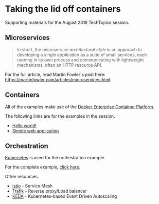 # Taking the lid off containers
Supporting materials for the August 2019 TechTopics session.

## Microservices

> In short, the microservice *architectural style* is an approach to developing a single application as a suite of small services, each running in its own process and communicating with lightweight mechanisms, often an HTTP resource API.

For the full article, read Martin Fowler's post here: https://martinfowler.com/articles/microservices.html

## Containers

All of the examples make use of the [Docker Enterprise Container Platform](https://www.docker.com/).

The following links are for the examples in the session.
* [Hello world!](1-hello-world/README.md)
* [Simple web application](2-web-app/README.md)


## Orchestration

[Kubernetes](https://kubernetes.io/) is used for the orchestration example.

For the complete example, [click here](3-complete/README.md).

Other resources:
* [Istio](https://istio.io/) - Service Mesh
* [Trafik](https://traefik.io/) - Reverse proxy/Load balancer
* [KEDA](https://github.com/kedacore/keda) - Kubernetes-based Event Driven Autoscaling
